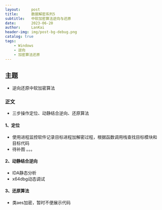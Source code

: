 ```yaml
---
layout:     post
title:      数据解密系列5
subtitle:   中软加密算法逆向与还原
date:       2023-06-20
author:     LanKai
header-img: img/post-bg-debug.png
catalog: true
tags:
    - Windows
    - 逆向
    - 加密算法还原
---
```



## 主题
- 逆向还原中软加密算法

### 正文
- 三步操作定位、动静结合逆向、还原算法

#### 1、定位
- 使用进程监控软件记录目标进程加解密过程，根据函数调用栈查找目标模块和目标代码
- 待补图 。。。

#### 2、动静结合逆向
- IDA静态分析
- x64dbg动态调试

#### 3、还原算法
- 类aes加密，暂时不便展示代码
